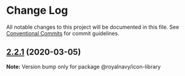 # Change Log

All notable changes to this project will be documented in this file.
See [Conventional Commits](https://conventionalcommits.org) for commit guidelines.

## [2.2.1](https://thyhjwb6.github.com/Royal-Navy/standards-toolkit/compare/2.2.0...2.2.1) (2020-03-05)

**Note:** Version bump only for package @royalnavy/icon-library
